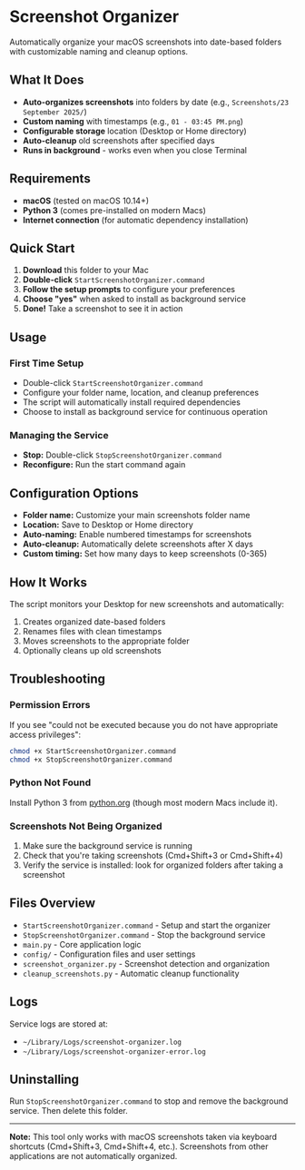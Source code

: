 # Screenshot Organizer

Automatically organize your macOS screenshots into date-based folders with customizable naming and cleanup options.

## What It Does

- **Auto-organizes screenshots** into folders by date (e.g., `Screenshots/23 September 2025/`)
- **Custom naming** with timestamps (e.g., `01 - 03:45 PM.png`)
- **Configurable storage** location (Desktop or Home directory)
- **Auto-cleanup** old screenshots after specified days
- **Runs in background** - works even when you close Terminal

## Requirements

- **macOS** (tested on macOS 10.14+)
- **Python 3** (comes pre-installed on modern Macs)
- **Internet connection** (for automatic dependency installation)

## Quick Start

1. **Download** this folder to your Mac
2. **Double-click** `StartScreenshotOrganizer.command`
3. **Follow the setup prompts** to configure your preferences
4. **Choose "yes"** when asked to install as background service
5. **Done!** Take a screenshot to see it in action

## Usage

### First Time Setup

- Double-click `StartScreenshotOrganizer.command`
- Configure your folder name, location, and cleanup preferences
- The script will automatically install required dependencies
- Choose to install as background service for continuous operation

### Managing the Service

- **Stop:** Double-click `StopScreenshotOrganizer.command`
- **Reconfigure:** Run the start command again

## Configuration Options

- **Folder name:** Customize your main screenshots folder name
- **Location:** Save to Desktop or Home directory
- **Auto-naming:** Enable numbered timestamps for screenshots
- **Auto-cleanup:** Automatically delete screenshots after X days
- **Custom timing:** Set how many days to keep screenshots (0-365)

## How It Works

The script monitors your Desktop for new screenshots and automatically:

1. Creates organized date-based folders
2. Renames files with clean timestamps
3. Moves screenshots to the appropriate folder
4. Optionally cleans up old screenshots

## Troubleshooting

### Permission Errors

If you see "could not be executed because you do not have appropriate access privileges":

```bash
chmod +x StartScreenshotOrganizer.command
chmod +x StopScreenshotOrganizer.command
```

### Python Not Found

Install Python 3 from [python.org](https://python.org) (though most modern Macs include it).

### Screenshots Not Being Organized

1. Make sure the background service is running
2. Check that you're taking screenshots (Cmd+Shift+3 or Cmd+Shift+4)
3. Verify the service is installed: look for organized folders after taking a screenshot

## Files Overview

- `StartScreenshotOrganizer.command` - Setup and start the organizer
- `StopScreenshotOrganizer.command` - Stop the background service
- `main.py` - Core application logic
- `config/` - Configuration files and user settings
- `screenshot_organizer.py` - Screenshot detection and organization
- `cleanup_screenshots.py` - Automatic cleanup functionality

## Logs

Service logs are stored at:

- `~/Library/Logs/screenshot-organizer.log`
- `~/Library/Logs/screenshot-organizer-error.log`

## Uninstalling

Run `StopScreenshotOrganizer.command` to stop and remove the background service. Then delete this folder.

---

**Note:** This tool only works with macOS screenshots taken via keyboard shortcuts (Cmd+Shift+3, Cmd+Shift+4, etc.). Screenshots from other applications are not automatically organized.
